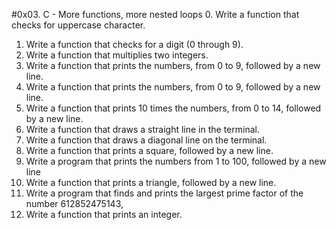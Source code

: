 #0x03. C - More functions, more nested loops
0. Write a function that checks for uppercase character.
1. Write a function that checks for a digit (0 through 9).
2. Write a function that multiplies two integers.
3. Write a function that prints the numbers, from 0 to 9,
followed by a new line.
4. Write a function that prints the numbers, from 0 to 9,
followed by a new line.
5. Write a function that prints 10 times the numbers, from 0 to 14, followed
by a new line.
6. Write a function that draws a straight line in the terminal.
7. Write a function that draws a diagonal line on the terminal.
8. Write a function that prints a square, followed by a new line.
9. Write a program that prints the numbers from 1 to 100, followed by a new line
10. Write a function that prints a triangle, followed by a new line.
11. Write a program that finds and prints the largest prime
factor of the number 612852475143,
12. Write a function that prints an integer.
